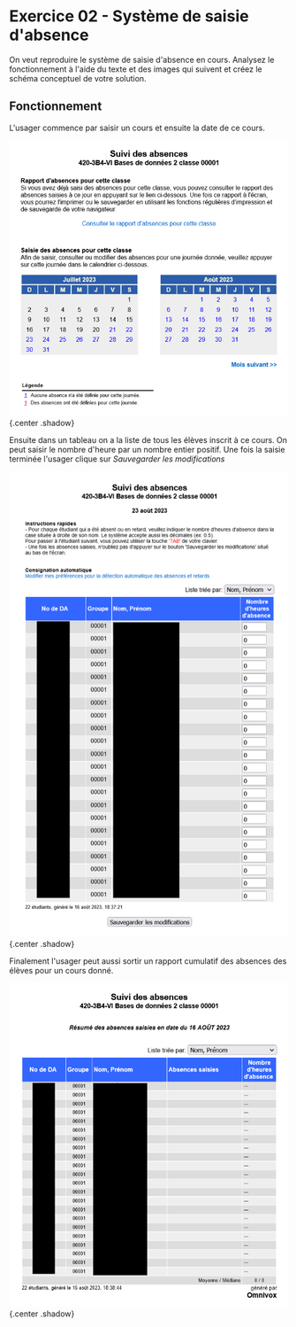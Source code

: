# Exercice 02 - Système de saisie d'absence

On veut reproduire le système de saisie d'absence en cours. Analysez le fonctionnement à l'aide du texte et des images qui suivent et créez le schéma conceptuel de votre solution.

## Fonctionnement

L'usager commence par saisir un cours et ensuite la date de ce cours.

![ex02_01.png](../images/ex02_01.png){.center .shadow}

Ensuite dans un tableau on a la liste de tous les élèves inscrit à ce cours. On peut saisir le nombre d'heure par un nombre entier positif. Une fois la saisie terminée l'usager clique sur *Sauvegarder les modifications*

![ex02_02.png](../images/ex02_02.png){.center .shadow}

Finalement l'usager peut aussi sortir un rapport cumulatif des absences des élèves pour un cours donné.

![ex02_03.png](../images/ex02_03.png){.center .shadow}

